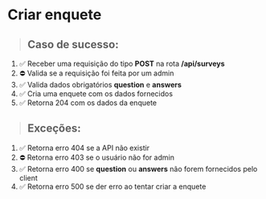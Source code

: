 # Criar enquete

> ## Caso de sucesso:
1. ✅ Receber uma requisição do tipo **POST** na rota **/api/surveys**
2. ⛔️ Valida se a requisição foi feita por um admin
3. ✅ Valida dados obrigatórios **question** e **answers**
4. ✅ Cria uma enquete com os dados fornecidos
5. ✅ Retorna 204 com os dados da enquete

> ## Exceções:
1. ✅ Retorna erro 404 se a API não existir
2. ⛔️ Retorna erro 403 se o usuário não for admin
3. ✅ Retorna erro 400 se **question** ou **answers** não forem fornecidos pelo client
3. ✅ Retorna erro 500 se der erro ao tentar criar a enquete
